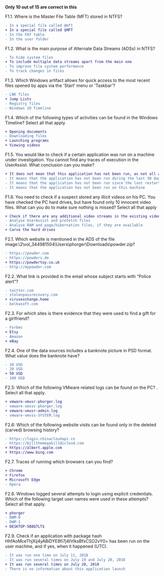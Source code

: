 **Only 10 out of 15 are correct in this**

F1.1.  Where is the Master File Table (MFT) stored in NTFS?
```diff
- In a special file called @mft
+ In a special file called $MFT
- In the FAT table
- In the user folder
```
F1.2. What is the main purpose of Alternate Data Streams (ADSs) in NTFS?
``` diff
- To hide system files
+ To include multiple data streams apart from the main one
- To improve file system performance
- To track changes in files
```
F1.3. Which Windows artifact allows for quick access to the most recent files opened by apps via the 'Start' menu or 'Taskbar'?
```diff
- LNK files
+ Jump Lists
- Registry files
- Windows 10 Timeline
```
F1.4. Which of the following types of activities can be found in the Windows Timeline? 
Select all that apply
```diff
+ Opening documents
- Downloading files
+ Launching programs
+ Viewing videos
```
F1.5. You would like to check if a certain application was run on a machine under investigation. You cannot find any traces of execution in the UserAssist. What conclusion can you make? 
```diff
+ It does not mean that this application has not been run, as not all applications store data in UserAssist
- It means that the application has not been run during the last 30 days
- It means that the application has not been run since the last restart
- It means that the application has not been run on this machine
```
F1.6. You need to check if a suspect stored any illicit videos on his PC. You have checked the PC hard drives, but have found only 10 innocent video files. What can you do to make sure nothing is missed?
Select all that apply
```diff
+ Check if there are any additional video streams in the existing video files
- Analyse UserAssist and prefetch files
- Analyse RAM and page/hibernation files, if they are available
+ Carve the hard drives
```
F2.1. Which website is mentioned in the ADS of the file image:\2\vol_344981504\Users\phorger\Downloads\powder.zip?
```diff
- https://powder.com
- https://powders.de
+ https://powdertoy.co.uk
- http://mypowder.com
```
F2.2. What link is provided in the email whose subject starts with “Police alert”?
```diff
- twitter.com
- stolenpassrecovery.com
+ virusexchange.home
- belkasoft.com
```
F2.3. For which sites is there evidence that they were used to find a gift for a girlfriend? 
```diff
- Forbes
+ Etsy
- Amazon
+ eBay
```
F2.4. One of the data sources includes a banknote picture in PSD format. What value does the banknote have?
```diff
- 10 USD
- 20 USD
+ 50 USD
- 100 USD
```
F2.5: Which of the following VMware related logs can be found on the PC? .
Select all that apply.
```diff
+ vmware-vmusr-phorger.log
- vmware-vmsvc-phorger.log
+ vmware-vmusr-admin.log
- vmware-vmvss-SYSTEM.log
```
F2.6: Which of the following website visits can be found only in the deleted (carved) browsing history?
```diff
- https://login.chinacloudapi.cn
- https://billthemegakill@icloud.com
+ https://albert.apple.com
+ https://www.bing.com
```
F2.7. Traces of running which browsers can you find?
```diff
+ Chrome
+ Firefox
+ Microsoft Edge
- Opera
```
F2.8. Windows logged several attempts to login using explicit credentials. Which of the following target user names were used in these attempts?
Select all that apply.
```diff
+ phorger
- DWM-0
- DWM-1
+ DESKTOP-5B8Q7LT$
```
F2.9. Check if an application with package hash HhfAoMceThjXij4yABiDYE8fi7j4tVlksBfxCSO2vY0= has been run on the user machine, and if yes, when it happened (UTC).
```diff
- It was run one time on July 11, 2018
- It was run several times on July 19 and July 20, 2018
+ It was run several times on July 20, 2018
- There is no information about this application launch
```
